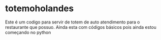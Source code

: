 # totemoholandes
Este é um codigo para servir de totem de auto atendimento para o restaurante que possuo. Ainda esta com códigos básicos pois ainda estou começando no python
